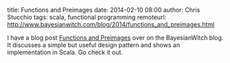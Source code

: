 title: Functions and Preimages
date: 2014-02-10 08:00
author: Chris Stucchio
tags: scala, functional programming
remoteurl: http://www.bayesianwitch.com/blog/2014/functions_and_preimages.html





I have a blog post [Functions and Preimages](http://www.bayesianwitch.com/blog/2014/functions_and_preimages.html) over on the BayesianWitch blog. It discusses a simple but useful design pattern and shows an implementation in Scala. Go check it out.


